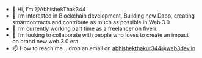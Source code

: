 - 👋 Hi, I’m @AbhishekThak344
- 👀 I’m interested in Blockchain development, Building new Dapp, creating smartcontracts and contribute as much as possible in Web 3.0
- 🌱 I’m currently working part time as a freelancer on fiverr.
- 💞️ I’m looking to collaborate with people who loves to create an impact on brand new web 3.0 era.
- 📫 How to reach me .. drop an email on abhishekthakur344@web3dev.in

<!---
AbhishekThak344/AbhishekThak344 is a ✨ special ✨ repository because its `README.md` (this file) appears on your GitHub profile.
You can click the Preview link to take a look at your changes.
--->
